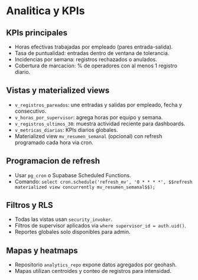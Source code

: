 # Analitica y KPIs

## KPIs principales
- Horas efectivas trabajadas por empleado (pares entrada-salida).
- Tasa de puntualidad: entradas dentro de ventana de tolerancia.
- Incidencias por semana: registros rechazados o anulados.
- Cobertura de marcacion: % de operadores con al menos 1 registro diario.

## Vistas y materialized views
- `v_registros_pareados`: une entradas y salidas por empleado, fecha y consecutivo.
- `v_horas_por_supervisor`: agrega horas por equipo y semana.
- `v_registros_ultimos_30`: muestra actividad reciente para dashboards.
- `v_metricas_diarias`: KPIs diarios globales.
- Materialized view `mv_resumen_semanal` (opcional) con refresh programado cada hora via cron.

## Programacion de refresh
- Usar `pg_cron` o Supabase Scheduled Functions.
- Comando: `select cron.schedule('refresh_mv', '0 * * * *', $$refresh materialized view concurrently mv_resumen_semanal$$);`

## Filtros y RLS
- Todas las vistas usan `security_invoker`.
- Filtros de supervisor aplicados via `where supervisor_id = auth.uid()`.
- Reportes globales solo disponibles para admin.

## Mapas y heatmaps
- Repositorio `analytics_repo` expone datos agregados por geohash.
- Mapas utilizan centroides y conteo de registros para intensidad.
